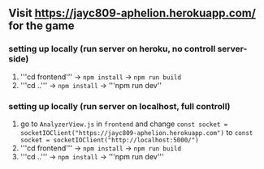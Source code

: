 ## Visit https://jayc809-aphelion.herokuapp.com/ for the game

### setting up locally (run server on heroku, no controll server-side)

1. '''cd frontend''' -> `npm install` -> `npm run build`
2. '''cd ..''' -> `npm install` -> '''npm run dev''

### setting up locally (run server on localhost, full controll)

1. go to `AnalyzerView.js` in `frontend` and change `const socket = socketIOClient("https://jayc809-aphelion.herokuapp.com")` to `const socket = socketIOClient("http://localhost:5000/")`
2. '''cd frontend''' -> `npm install` -> `npm run build`
3. '''cd ..''' -> `npm install` -> '''npm run dev'''
